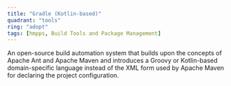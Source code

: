 ```yaml
---
title: "Gradle (Kotlin-based)"
quadrant: "tools"
ring: "adopt"
tags: [hmpps, Build Tools and Package Management]
---
```


An open-source build automation system that builds upon the concepts of Apache Ant and Apache Maven and introduces a Groovy or Kotlin-based domain-specific language instead of the XML form used by Apache Maven for declaring the project configuration.

